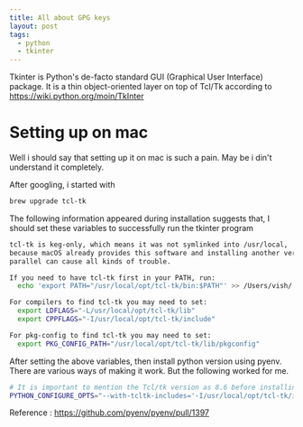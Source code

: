 ```yaml
---
title: All about GPG keys
layout: post
tags:
  - python
  - tkinter
---
```


Tkinter is Python's de-facto standard GUI (Graphical User Interface) package. It is a thin object-oriented layer on top of Tcl/Tk according to https://wiki.python.org/moin/TkInter

# Setting up on mac

Well i should say that setting up it on mac is such a pain. May be i din't understand it completely.

After googling, i started with 

```bash
brew upgrade tcl-tk
```

The following information appeared during installation suggests that, I should set these variables
to successfully run the tkinter program 

```bash
tcl-tk is keg-only, which means it was not symlinked into /usr/local,
because macOS already provides this software and installing another version in
parallel can cause all kinds of trouble.

If you need to have tcl-tk first in your PATH, run:
  echo 'export PATH="/usr/local/opt/tcl-tk/bin:$PATH"' >> /Users/vish/.bash_profile

For compilers to find tcl-tk you may need to set:
  export LDFLAGS="-L/usr/local/opt/tcl-tk/lib"
  export CPPFLAGS="-I/usr/local/opt/tcl-tk/include"

For pkg-config to find tcl-tk you may need to set:
  export PKG_CONFIG_PATH="/usr/local/opt/tcl-tk/lib/pkgconfig"
```

After setting the above variables, then install python version using pyenv. There are various ways of making it work. But the following worked for me.

```bash
# It is important to mention the Tcl/tk version as 8.6 before installing. 
PYTHON_CONFIGURE_OPTS="--with-tcltk-includes='-I/usr/local/opt/tcl-tk/include' --with-tcltk-libs='-L/usr/local/opt/tcl-tk/lib -ltcl8.6 -ltk8.6'" pyenv install 3.8.3
```

Reference : https://github.com/pyenv/pyenv/pull/1397
